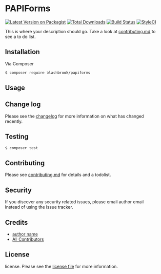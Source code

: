 # PAPIForms

[![Latest Version on Packagist][ico-version]][link-packagist]
[![Total Downloads][ico-downloads]][link-downloads]
[![Build Status][ico-travis]][link-travis]
[![StyleCI][ico-styleci]][link-styleci]

This is where your description should go. Take a look at [contributing.md](contributing.md) to see a to do list.

## Installation

Via Composer

``` bash
$ composer require blashbrook/papiforms
```

## Usage

## Change log

Please see the [changelog](changelog.md) for more information on what has changed recently.

## Testing

``` bash
$ composer test
```

## Contributing

Please see [contributing.md](contributing.md) for details and a todolist.

## Security

If you discover any security related issues, please email author email instead of using the issue tracker.

## Credits

- [author name][link-author]
- [All Contributors][link-contributors]

## License

license. Please see the [license file](license.md) for more information.

[ico-version]: https://img.shields.io/packagist/v/blashbrook/papiforms.svg?style=flat-square
[ico-downloads]: https://img.shields.io/packagist/dt/blashbrook/papiforms.svg?style=flat-square
[ico-travis]: https://img.shields.io/travis/blashbrook/papiforms/master.svg?style=flat-square
[ico-styleci]: https://styleci.io/repos/12345678/shield

[link-packagist]: https://packagist.org/packages/blashbrook/papiforms
[link-downloads]: https://packagist.org/packages/blashbrook/papiforms
[link-travis]: https://travis-ci.org/blashbrook/papiforms
[link-styleci]: https://styleci.io/repos/12345678
[link-author]: https://github.com/blashbrook
[link-contributors]: ../../contributors

